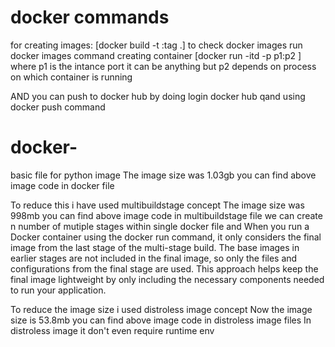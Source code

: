 # docker commands
for creating images: [docker build -t <imagename>:tag .]
to check docker images run docker images command
creating container [docker run -itd -p p1:p2 <imageid>] where p1 is the intance port it can be anything but p2 depends on process on which container is running

AND you can push to docker hub by doing login docker hub qand using docker push command

# docker-
basic file for python image 
The image size was 1.03gb
you can find above image code in docker file

To reduce this i have used multibuildstage concept
The image size was 998mb
you can find above image code in multibuildstage file
we can create n number of mutiple stages within single docker file and When you run a Docker container using the docker run command, it only considers the final image from the last stage of the multi-stage build. The base images in earlier stages are not included in the final image, so only the files and configurations from the final stage are used. This approach helps keep the final image lightweight by only including the necessary components needed to run your application.

To reduce the image size i used distroless image concept
Now the image size is 53.8mb
you can find above image code in distroless image files
In distroless image it don't even require runtime env
